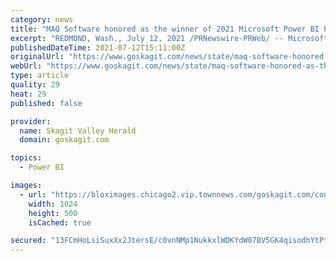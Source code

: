 ```yaml
---
category: news
title: "MAQ Software honored as the winner of 2021 Microsoft Power BI Partner of the Year Award"
excerpt: "REDMOND, Wash., July 12, 2021 /PRNewswire-PRWeb/ -- Microsoft announced today that MAQ Software has won the 2021 Microsoft Power BI Partner of the Year Award. MAQ Software was selected for ..."
publishedDateTime: 2021-07-12T15:11:00Z
originalUrl: "https://www.goskagit.com/news/state/maq-software-honored-as-the-winner-of-2021-microsoft-power-bi-partner-of-the-year/article_b6f0840a-a8d4-5c68-b735-913a0aacf0ea.html"
webUrl: "https://www.goskagit.com/news/state/maq-software-honored-as-the-winner-of-2021-microsoft-power-bi-partner-of-the-year/article_b6f0840a-a8d4-5c68-b735-913a0aacf0ea.html"
type: article
quality: 29
heat: 29
published: false

provider:
  name: Skagit Valley Herald
  domain: goskagit.com

topics:
  - Power BI

images:
  - url: "https://bloximages.chicago2.vip.townnews.com/goskagit.com/content/tncms/custom/image/e1586314-89a9-11e7-be8f-ef31f934c462.png"
    width: 1024
    height: 500
    isCached: true

secured: "13FCmHoLsiSuxXx2JtersE/c0vnNMp1NukkxlWDKYdW07BV5GK4qisodhYtPtUYWSmVJS+8djSQ2F+M3ZI6BfCZLqdmc11tm/hhUtTcIVCWiEF6QdWP5B5wcv+fHShwQ4TIr3LcrRsU/V/hWbG+CxcaGlXxrO0x0G6eXY5z9nLD5EmDpoMPN3vFCGpeOXR3C50vCa1xDiMPL98ztZ2SNr80qxHOV/V/NWFrGUOD5OjeAr7vaSxMzU6MSfGlvrqlGeLXszlbquavJjVnbtZxyNzEu0M0qUWRUkzMYyF3p6IaINzufUbKdtbT4xchG8nkd+rd582sKIRSl7KLkt/eaDcuS/HM0u5jE8cRyXSdOLnY=;YX8uzitoAyE3CTKKBjV+Yw=="
---
```


